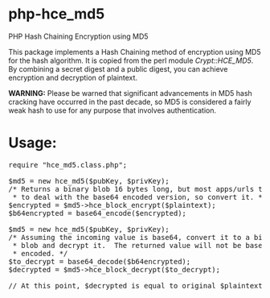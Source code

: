 php-hce_md5
===========

PHP Hash Chaining Encryption using MD5

This package implements a Hash Chaining method of encryption using MD5 for the hash algorithm.  It is copied from the perl module <em>Crypt::HCE_MD5</em>.  By combining a secret digest and a public digest, you can achieve encryption and decryption of plaintext.

<strong>WARNING:</strong>  Please be warned that significant advancements in MD5 hash cracking have occurred in the past decade, so MD5 is considered a fairly weak hash to use for any purpose that involves authentication.

Usage:
======

<pre>
require "hce_md5.class.php";

$md5 = new hce_md5($pubKey, $privKey);
/* Returns a binary blob 16 bytes long, but most apps/urls tend
 * to deal with the base64 encoded version, so convert it. */
$encrypted = $md5->hce_block_encrypt($plaintext);
$b64encrypted = base64_encode($encrypted);

$md5 = new hce_md5($pubKey, $privKey);
/* Assuming the incoming value is base64, convert it to a binary
 * blob and decrypt it.  The returned value will not be base64
 * encoded. */
$to_decrypt = base64_decode($b64encrypted);
$decrypted = $md5->hce_block_decrypt($to_decrypt);

// At this point, $decrypted is equal to original $plaintext
</pre>
